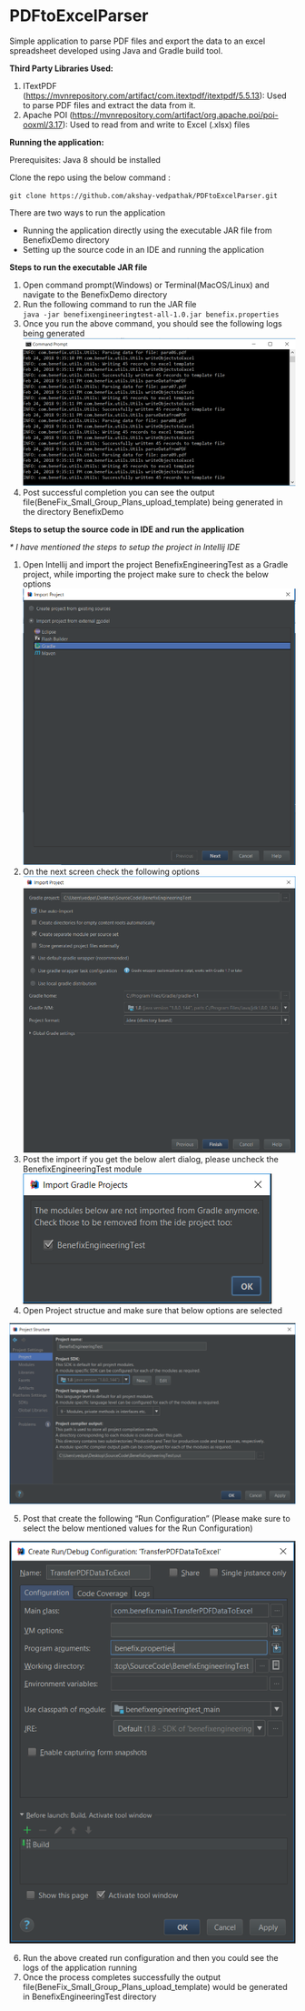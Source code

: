 # PDFtoExcelParser

Simple application to parse PDF files and export the data to an excel spreadsheet
developed using Java and Gradle build tool.

<b>Third Party Libraries Used:</b>
1.	ITextPDF (https://mvnrepository.com/artifact/com.itextpdf/itextpdf/5.5.13): Used to parse PDF files and extract the data from it.
2.	Apache POI (https://mvnrepository.com/artifact/org.apache.poi/poi-ooxml/3.17): Used to read from and write to Excel (.xlsx) files 

<b>Running the application:</b>

Prerequisites: Java 8 should be installed

Clone the repo using the below command :

`git clone https://github.com/akshay-vedpathak/PDFtoExcelParser.git`

There are two ways to run the application
- Running the application directly using the executable JAR file from BenefixDemo directory
- Setting up the source code in an IDE and running the application   

<b>Steps to run the executable JAR file</b>

1. Open command prompt(Windows) or Terminal(MacOS/Linux) and navigate to the BenefixDemo directory
2. Run the following command to run the JAR file <br>
`java -jar benefixengineeringtest-all-1.0.jar benefix.properties`
3. Once you run the above command, you should see the following logs being generated
![image](etc/logs.PNG)
4. Post successful completion you can see the output file(BeneFix_Small_Group_Plans_upload_template) being generated in the directory BenefixDemo

<b>Steps to setup the source code in IDE and run the application</b>

_* I have mentioned the steps to setup the project in Intellij IDE_

1. Open Intellij and import the project BenefixEngineeringTest as a Gradle project, 
while importing the project make sure to check the below options
![image](etc/importProject.png)
2. On the next screen check the following options
![image](etc/importProject1.PNG)
3. Post the import if you get the below alert dialog, please uncheck the BenefixEngineeringTest module
![image](etc/alertDialog.png)
4. Open Project structue and make sure that below options are selected

![image](etc/projectStructure.PNG)

5. Post that create the following “Run Configuration” (Please make sure to select the below mentioned values for the Run Configuration)

![image](etc/runConfiguration.png)

6. Run the above created run configuration and then you could see the logs of the application running
7. Once the process completes successfully the output file(BeneFix_Small_Group_Plans_upload_template)
 would be generated in BenefixEngineeringTest directory


